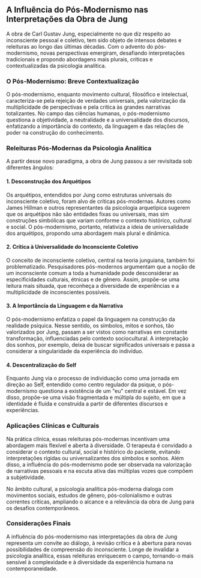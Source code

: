 
## A Influência do Pós-Modernismo nas Interpretações da Obra de Jung

A obra de Carl Gustav Jung, especialmente no que diz respeito ao inconsciente pessoal e coletivo, tem sido objeto de intensos debates e releituras ao longo das últimas décadas. Com o advento do pós-modernismo, novas perspectivas emergiram, desafiando interpretações tradicionais e propondo abordagens mais plurais, críticas e contextualizadas da psicologia analítica.

### O Pós-Modernismo: Breve Contextualização

O pós-modernismo, enquanto movimento cultural, filosófico e intelectual, caracteriza-se pela rejeição de verdades universais, pela valorização da multiplicidade de perspectivas e pela crítica às grandes narrativas totalizantes. No campo das ciências humanas, o pós-modernismo questiona a objetividade, a neutralidade e a universalidade dos discursos, enfatizando a importância do contexto, da linguagem e das relações de poder na construção do conhecimento.

### Releituras Pós-Modernas da Psicologia Analítica

A partir desse novo paradigma, a obra de Jung passou a ser revisitada sob diferentes ângulos:

#### 1. **Desconstrução dos Arquétipos**

Os arquétipos, entendidos por Jung como estruturas universais do inconsciente coletivo, foram alvo de críticas pós-modernas. Autores como James Hillman e outros representantes da psicologia arquetípica sugerem que os arquétipos não são entidades fixas ou universais, mas sim construções simbólicas que variam conforme o contexto histórico, cultural e social. O pós-modernismo, portanto, relativiza a ideia de universalidade dos arquétipos, propondo uma abordagem mais plural e dinâmica.

#### 2. **Crítica à Universalidade do Inconsciente Coletivo**

O conceito de inconsciente coletivo, central na teoria junguiana, também foi problematizado. Pesquisadores pós-modernos argumentam que a noção de um inconsciente comum a toda a humanidade pode desconsiderar as especificidades culturais, étnicas e de gênero. Assim, propõe-se uma leitura mais situada, que reconheça a diversidade de experiências e a multiplicidade de inconscientes possíveis.

#### 3. **A Importância da Linguagem e da Narrativa**

O pós-modernismo enfatiza o papel da linguagem na construção da realidade psíquica. Nesse sentido, os símbolos, mitos e sonhos, tão valorizados por Jung, passam a ser vistos como narrativas em constante transformação, influenciadas pelo contexto sociocultural. A interpretação dos sonhos, por exemplo, deixa de buscar significados universais e passa a considerar a singularidade da experiência do indivíduo.

#### 4. **Descentralização do Self**

Enquanto Jung via o processo de individuação como uma jornada em direção ao Self, entendido como centro regulador da psique, o pós-modernismo questiona a existência de um "eu" central e estável. Em vez disso, propõe-se uma visão fragmentada e múltipla do sujeito, em que a identidade é fluida e construída a partir de diferentes discursos e experiências.

### Aplicações Clínicas e Culturais

Na prática clínica, essas releituras pós-modernas incentivam uma abordagem mais flexível e aberta à diversidade. O terapeuta é convidado a considerar o contexto cultural, social e histórico do paciente, evitando interpretações rígidas ou universalizantes dos símbolos e sonhos. Além disso, a influência do pós-modernismo pode ser observada na valorização de narrativas pessoais e na escuta ativa das múltiplas vozes que compõem a subjetividade.

No âmbito cultural, a psicologia analítica pós-moderna dialoga com movimentos sociais, estudos de gênero, pós-colonialismo e outras correntes críticas, ampliando o alcance e a relevância da obra de Jung para os desafios contemporâneos.

### Considerações Finais

A influência do pós-modernismo nas interpretações da obra de Jung representa um convite ao diálogo, à revisão crítica e à abertura para novas possibilidades de compreensão do inconsciente. Longe de invalidar a psicologia analítica, essas releituras enriquecem o campo, tornando-o mais sensível à complexidade e à diversidade da experiência humana na contemporaneidade.
```
